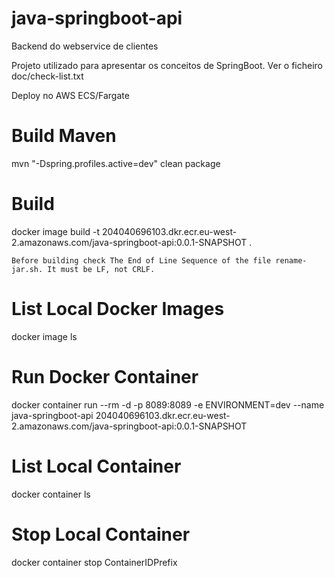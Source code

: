 # java-springboot-api
Backend do webservice de clientes

Projeto utilizado para apresentar os conceitos de SpringBoot. Ver o ficheiro doc/check-list.txt 

Deploy no AWS ECS/Fargate

# Build Maven
mvn "-Dspring.profiles.active=dev" clean package

# Build
docker image build -t 204040696103.dkr.ecr.eu-west-2.amazonaws.com/java-springboot-api:0.0.1-SNAPSHOT .

`Before building check The End of Line Sequence of the file rename-jar.sh. It must be LF, not CRLF.`

# List Local Docker Images
docker image ls

# Run Docker Container
docker container run --rm -d -p 8089:8089 -e ENVIRONMENT=dev --name java-springboot-api 204040696103.dkr.ecr.eu-west-2.amazonaws.com/java-springboot-api:0.0.1-SNAPSHOT

# List Local Container
docker container ls

# Stop Local Container
docker container stop ContainerIDPrefix